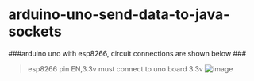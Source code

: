 # arduino-uno-send-data-to-java-sockets

###arduino uno with esp8266, circuit connections are shown below ###
>esp8266 pin EN,3.3v must connect to uno board 3.3v
![image](https://github.com/wu0727/arduino-uno-send-data-to-java-sockets/blob/main/arduino_with_esp8266.jpg)
